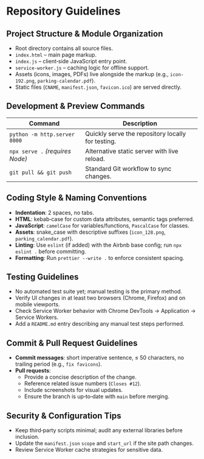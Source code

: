 # Repository Guidelines

## Project Structure & Module Organization
- Root directory contains all source files.
- `index.html` – main page markup.
- `index.js` – client‑side JavaScript entry point.
- `service-worker.js` – caching logic for offline support.
- Assets (icons, images, PDFs) live alongside the markup (e.g., `icon-192.png`, `parking-calendar.pdf`).
- Static files (`CNAME`, `manifest.json`, `favicon.ico`) are served directly.

## Development & Preview Commands
| Command | Description |
|---|---|
| `python -m http.server 8000` | Quickly serve the repository locally for testing. |
| `npx serve .` *(requires Node)* | Alternative static server with live reload. |
| `git pull && git push` | Standard Git workflow to sync changes. |

## Coding Style & Naming Conventions
- **Indentation**: 2 spaces, no tabs.
- **HTML**: kebab‑case for custom data attributes, semantic tags preferred.
- **JavaScript**: `camelCase` for variables/functions, `PascalCase` for classes.
- **Assets**: snake_case with descriptive suffixes (`icon_128.png`, `parking_calendar.pdf`).
- **Linting**: Use `eslint` (if added) with the Airbnb base config; run `npx eslint .` before committing.
- **Formatting**: Run `prettier --write .` to enforce consistent spacing.

## Testing Guidelines
- No automated test suite yet; manual testing is the primary method.
- Verify UI changes in at least two browsers (Chrome, Firefox) and on mobile viewports.
- Check Service Worker behavior with Chrome DevTools → Application → Service Workers.
- Add a `README.md` entry describing any manual test steps performed.

## Commit & Pull Request Guidelines
- **Commit messages**: short imperative sentence, ≤ 50 characters, no trailing period (e.g., `fix favicons`).
- **Pull requests**:
  - Provide a concise description of the change.
  - Reference related issue numbers (`Closes #12`).
  - Include screenshots for visual updates.
  - Ensure the branch is up‑to‑date with `main` before merging.

## Security & Configuration Tips
- Keep third‑party scripts minimal; audit any external libraries before inclusion.
- Update the `manifest.json` `scope` and `start_url` if the site path changes.
- Review Service Worker cache strategies for sensitive data.

